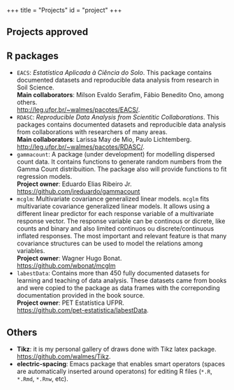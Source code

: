 +++
title = "Projects"
id = "project"
+++

## Projects approved

## R packages

  * `EACS`: *Estatística Aplicada à Ciência do Solo*. This package
    contains documented datasets and reproducible data analysis from
    research in Soil Science. <br>**Main collaborators**: Milson Evaldo
    Serafim, Fábio Benedito Ono, among others. <br><http://leg.ufpr.br/~walmes/pacotes/EACS/>.
  * `RDASC`: *Reproducible Data Analysis from Scientitic
    Collaborations*. This packages contains documented datasets and
    reproducible data analysis from collaborations with researchers of
    many areas. <br>**Main collaborators**: Larissa May de Mio, Paulo
    Lichtemberg. <br><http://leg.ufpr.br/~walmes/pacotes/RDASC/>.
  * `gammacount`: A package (under development) for modelling dispersed
    count data. It contains functions to generate random numbers from
    the Gamma Count distribuition. The package also will provide
    functions to fit regression models.<br>**Project owner**: Eduardo
    Elias Ribeiro Jr.<br><https://github.com/jreduardo/gammacount>
  * `mcglm`: Multivariate covariance generalized linear models. `mcglm`
    fits multivariate covariance generalized linear models. It allows
    using a different linear predictor for each response variable of a
    multivariate response vector. The response variable can be continous
    or dicrete, like counts and binary and also limited continuos ou
    discrete/continuous inflated responses. The most important and
    relevant feature is that many covariance structures can be used to
    model the relations among variables.  <br>**Project owner**: Wagner
    Hugo Bonat.  <br><https://github.com/wbonat/mcglm>
  * `labestData`: Contains more than 450 fully documented datasets for
    learning and teaching of data analysis. These datasets came from
    books and were copied to the package as data frames with the
    correponding documentation provided in the book source.
    <br>**Project owner**: PET Estatística UFPR.
    <br><https://github.com/pet-estatistica/labestData>.

## Others

  * **Tikz**: it is my personal gallery of draws done with Tikz latex
    package.<br><https://github.com/walmes/Tikz>.
  * **electric-spacing**: Emacs package that enables smart operators (spaces
    are automatically inserted around operatons) for editing R files
    (`*.R`, `*.Rmd`, `*.Rnw`, etc).
